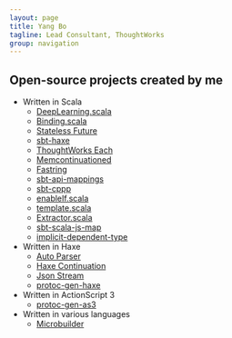 ```yaml
---
layout: page
title: Yang Bo
tagline: Lead Consultant, ThoughtWorks
group: navigation
---
```


## Open-source projects created by me
 * Written in Scala
   * [DeepLearning.scala](https://github.com/ThoughtWorksInc/DeepLearning.scala)
   * [Binding.scala](https://github.com/ThoughtWorksInc/Binding.scala)
   * [Stateless Future](https://github.com/qifun/stateless-future)
   * [sbt-haxe](https://github.com/qifun/sbt-haxe)
   * [ThoughtWorks Each](https://github.com/ThoughtWorksInc/each)
   * [Memcontinuationed](https://github.com/Atry/memcontinuationed)
   * [Fastring](https://github.com/Atry/fastring)
   * [sbt-api-mappings](https://github.com/ThoughtWorksInc/sbt-api-mappings)
   * [sbt-cppp](https://github.com/Atry/sbt-cppp)
   * [enableIf.scala](https://github.com/ThoughtWorksInc/enableIf.scala)
   * [template.scala](https://github.com/ThoughtWorksInc/template.scala)
   * [Extractor.scala](https://github.com/ThoughtWorksInc/Extractor.scala)
   * [sbt-scala-js-map](https://github.com/ThoughtWorksInc/sbt-scala-js-map)
   * [implicit-dependent-type](https://github.com/ThoughtWorksInc/implicit-dependent-type)
 * Written in Haxe
   * [Auto Parser](https://github.com/Atry/auto-parser)
   * [Haxe Continuation](https://github.com/Atry/haxe-continuation)
   * [Json Stream](https://github.com/Atry/json-stream)
   * [protoc-gen-haxe](https://github.com/Atry/protoc-gen-haxe)
 * Written in ActionScript 3
   * [protoc-gen-as3](https://github.com/Atry/protoc-gen-as3)
 * Written in various languages
   * [Microbuilder](https://github.com/ThoughtWorksInc/microbuilder)
